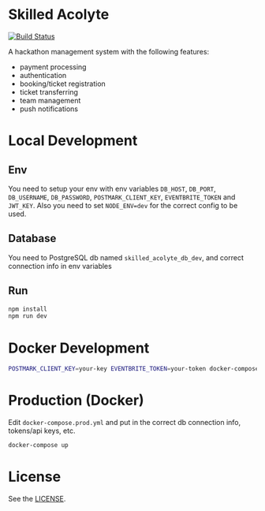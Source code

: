 # Skilled Acolyte

[![Build Status](https://travis-ci.org/unihackhq/skilled-acolyte-backend.svg?branch=develop)](https://travis-ci.org/unihackhq/skilled-acolyte-backend)

A hackathon management system with the following features:
* payment processing
* authentication
* booking/ticket registration
* ticket transferring
* team management
* push notifications

# Local Development
## Env
You need to setup your env with env variables `DB_HOST`, `DB_PORT`, `DB_USERNAME`, `DB_PASSWORD`, `POSTMARK_CLIENT_KEY`, `EVENTBRITE_TOKEN` and `JWT_KEY`.
Also you need to set `NODE_ENV=dev` for the correct config to be used.

## Database
You need to PostgreSQL db named `skilled_acolyte_db_dev`, and correct connection info in env variables

## Run
```Bash
npm install
npm run dev
```

# Docker Development
```Bash
POSTMARK_CLIENT_KEY=your-key EVENTBRITE_TOKEN=your-token docker-compose -f docker-compose.dev.yml up
```

# Production (Docker)
Edit `docker-compose.prod.yml` and put in the correct db connection info, tokens/api keys, etc.

```Bash
docker-compose up
```

# License
See the [LICENSE](LICENSE).
